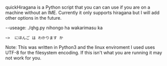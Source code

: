 quickHiragana is a Python script that you can can use if you are on a machine without an IME.  Currently it only supports hiragana but I will add other options in the future.

--useage:
    ./qhg.py nihongo ha wakarimasu ka

    ~>  にほんご は わかります か

Note:
This was written in Python3 and the linux enviroment I used uses UTF-8 for the filesystem encoding.  If this isn't what you are running it may not work for you.
